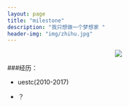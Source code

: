 ```yaml
---
layout: page
title: "milestone"
description: "我只想做一个梦想家 "
header-img: "img/zhihu.jpg"
---
```



<center>
    <p><img src="http://i11.tietuku.com/f7033b5098c74aca.jpg" align="center"></p>
</center>


###经历：


- uestc(2010-2017)

- ？








